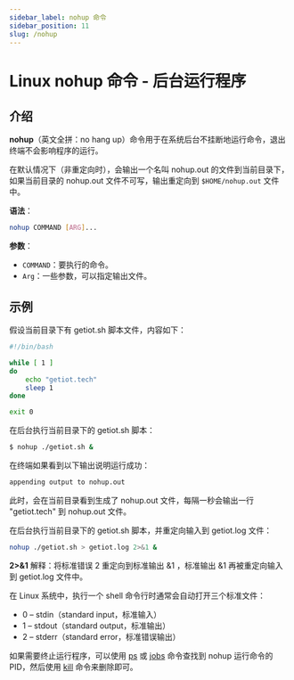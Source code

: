 ```yaml
---
sidebar_label: nohup 命令
sidebar_position: 11
slug: /nohup
---
```


# Linux nohup 命令 - 后台运行程序



## 介绍

**nohup**（英文全拼：no hang up）命令用于在系统后台不挂断地运行命令，退出终端不会影响程序的运行。

在默认情况下（非重定向时），会输出一个名叫 nohup.out 的文件到当前目录下，如果当前目录的 nohup.out 文件不可写，输出重定向到 `$HOME/nohup.out` 文件中。

**语法**：

```bash
nohup COMMAND [ARG]...
```

**参数**：

- `COMMAND`：要执行的命令。
- `Arg`：一些参数，可以指定输出文件。



## 示例

假设当前目录下有 getiot.sh 脚本文件，内容如下：

```bash
#!/bin/bash

while [ 1 ]
do
    echo "getiot.tech"
    sleep 1
done

exit 0
```

在后台执行当前目录下的 getiot.sh 脚本：

```bash
$ nohup ./getiot.sh &
```

在终端如果看到以下输出说明运行成功：

```bash
appending output to nohup.out
```

此时，会在当前目录看到生成了 nohup.out 文件，每隔一秒会输出一行 "getiot.tech" 到 nohup.out 文件。

在后台执行当前目录下的 getiot.sh 脚本，并重定向输入到 getiot.log 文件：

```bash
nohup ./getiot.sh > getiot.log 2>&1 &
```

**2>&1** 解释：将标准错误 2 重定向到标准输出 &1 ，标准输出 &1 再被重定向输入到 getiot.log 文件中。

在 Linux 系统中，执行一个 shell 命令行时通常会自动打开三个标准文件：

- 0 – stdin（standard input，标准输入）
- 1 – stdout（standard output，标准输出）
- 2 – stderr（standard error，标准错误输出）

如果需要终止运行程序，可以使用 [ps](/linux-command/ps/) 或 [jobs](/linux-command/jobs/) 命令查找到 nohup 运行命令的 PID，然后使用 [kill](/linux-command/kill/) 命令来删除即可。

